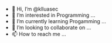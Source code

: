- 👋 Hi, I’m @klluasec
- 👀 I’m interested in Programming ...
- 🌱 I’m currently learning Progamming ...
- 💞️ I’m looking to collaborate on ...
- 📫 How to reach me ...

<!---
klluasec/klluasec is a ✨ special ✨ repository because its `README.md` (this file) appears on your GitHub profile.
You can click the Preview link to take a look at your changes.
--->

